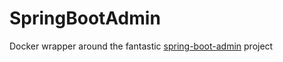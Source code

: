 # SpringBootAdmin

Docker wrapper around the fantastic [spring-boot-admin](https://github.com/codecentric/spring-boot-admin) project
